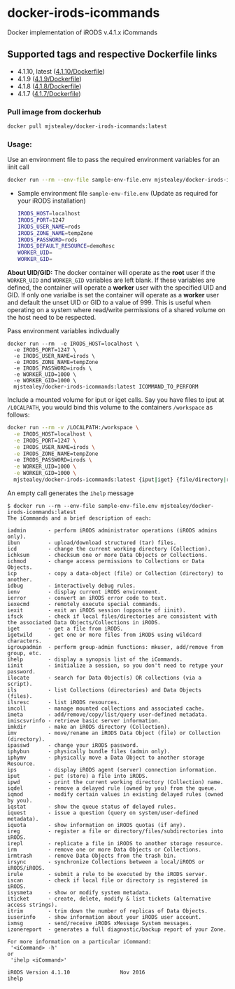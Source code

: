 # docker-irods-icommands
Docker implementation of iRODS v.4.1.x iCommands

## Supported tags and respective Dockerfile links

- 4.1.10, latest ([4.1.10/Dockerfile](https://github.com/mjstealey/docker-irods-icommands/blob/master/4.1.10/Dockerfile))
- 4.1.9 ([4.1.9/Dockerfile](https://github.com/mjstealey/docker-irods-icommands/blob/master/4.1.9/Dockerfile))
- 4.1.8 ([4.1.8/Dockerfile](https://github.com/mjstealey/docker-irods-icommands/blob/master/4.1.8/Dockerfile))
- 4.1.7 ([4.1.7/Dockerfile](https://github.com/mjstealey/docker-irods-icommands/blob/master/4.1.7/Dockerfile))

### Pull image from dockerhub

```bash
docker pull mjstealey/docker-irods-icommands:latest
```

### Usage:
Use an environment file to pass the required environment variables for an iinit call
```bash
docker run --rm --env-file sample-env-file.env mjstealey/docker-irods-icommands:latest ICOMMAND_TO_PERFORM
```
- Sample environment file `sample-env-file.env` (Update as required for your iRODS installation)

  ```bash
  IRODS_HOST=localhost
  IRODS_PORT=1247
  IRODS_USER_NAME=rods
  IRODS_ZONE_NAME=tempZone
  IRODS_PASSWORD=rods
  IRODS_DEFAULT_RESOURCE=demoResc
  WORKER_UID=
  WORKER_GID=
  ```
**About UID/GID:** The docker container will operate as the **root** user if the `WORKER_UID` and `WORKER_GID` variables are left blank. If these variables are defined, the container will operate a **worker** user with the specified UID and GID. If only one varialbe is set the container will operate as a **worker** user and default the unset UID or GID to a value of 999. This is useful when operating on a system where read/write permissions of a shared volume on the host need to be respected.


Pass environment variables indivdually
```
docker run --rm  -e IRODS_HOST=localhost \
  -e IRODS_PORT=1247 \
  -e IRODS_USER_NAME=irods \
  -e IRODS_ZONE_NAME=tempZone
  -e IRODS_PASSWORD=irods \
  -e WORKER_UID=1000 \
  -e WORKER_GID=1000 \
  mjstealey/docker-irods-icommands:latest ICOMMAND_TO_PERFORM
```

Include a mounted volume for iput or iget calls. Say you have files to iput at `/LOCALPATH`, you would bind this volume to the containers `/workspace` as follows:
```bash
docker run --rm -v /LOCALPATH:/workspace \
  -e IRODS_HOST=localhost \
  -e IRODS_PORT=1247 \
  -e IRODS_USER_NAME=irods \
  -e IRODS_ZONE_NAME=tempZone
  -e IRODS_PASSWORD=irods \
  -e WORKER_UID=1000 \
  -e WORKER_GID=1000 \
  mjstealey/docker-irods-icommands:latest {iput|iget} {file/directory|resource/collection}
```

An empty call generates the `ihelp` message
```
$ docker run --rm --env-file sample-env-file.env mjstealey/docker-irods-icommands:latest
The iCommands and a brief description of each:

iadmin       - perform iRODS administrator operations (iRODS admins only).
ibun         - upload/download structured (tar) files.
icd          - change the current working directory (Collection).
ichksum      - checksum one or more Data Objects or Collections.
ichmod       - change access permissions to Collections or Data Objects.
icp          - copy a data-object (file) or Collection (directory) to another.
idbug        - interactively debug rules.
ienv         - display current iRODS environment.
ierror       - convert an iRODS error code to text.
iexecmd      - remotely execute special commands.
iexit        - exit an iRODS session (opposite of iinit).
ifsck        - check if local files/directories are consistent with the associated Data Objects/Collections in iRODS.
iget         - get a file from iRODS.
igetwild     - get one or more files from iRODS using wildcard characters.
igroupadmin  - perform group-admin functions: mkuser, add/remove from group, etc.
ihelp        - display a synopsis list of the iCommands.
iinit        - initialize a session, so you don't need to retype your password.
ilocate      - search for Data Object(s) OR collections (via a script).
ils          - list Collections (directories) and Data Objects (files).
ilsresc      - list iRODS resources.
imcoll       - manage mounted collections and associated cache.
imeta        - add/remove/copy/list/query user-defined metadata.
imiscsvrinfo - retrieve basic server information.
imkdir       - make an iRODS directory (Collection).
imv          - move/rename an iRODS Data Object (file) or Collection (directory).
ipasswd      - change your iRODS password.
iphybun      - physically bundle files (admin only).
iphymv       - physically move a Data Object to another storage Resource.
ips          - display iRODS agent (server) connection information.
iput         - put (store) a file into iRODS.
ipwd         - print the current working directory (Collection) name.
iqdel        - remove a delayed rule (owned by you) from the queue.
iqmod        - modify certain values in existing delayed rules (owned by you).
iqstat       - show the queue status of delayed rules.
iquest       - issue a question (query on system/user-defined metadata).
iquota       - show information on iRODS quotas (if any).
ireg         - register a file or directory/files/subdirectories into iRODS.
irepl        - replicate a file in iRODS to another storage resource.
irm          - remove one or more Data Objects or Collections.
irmtrash     - remove Data Objects from the trash bin.
irsync       - synchronize Collections between a local/iRODS or iRODS/iRODS.
irule        - submit a rule to be executed by the iRODS server.
iscan        - check if local file or directory is registered in iRODS.
isysmeta     - show or modify system metadata.
iticket      - create, delete, modify & list tickets (alternative access strings).
itrim        - trim down the number of replicas of Data Objects.
iuserinfo    - show information about your iRODS user account.
ixmsg        - send/receive iRODS xMessage System messages.
izonereport  - generates a full diagnostic/backup report of your Zone.

For more information on a particular iCommand:
 '<iCommand> -h'
or
 'ihelp <iCommand>'

iRODS Version 4.1.10                Nov 2016                      ihelp
```
